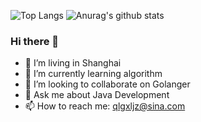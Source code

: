 
![Top Langs](https://github-readme-stats.vercel.app/api/top-langs/?username=missing-9&title_color=35edfb&icon_color=ffff00&text_color=ff66cc&bg_color=2a1739&hide=html)
![Anurag's github stats](https://github-readme-stats.vercel.app/api?username=missing-9&show_icons=true&title_color=35edfb&icon_color=ffff00&text_color=ff66cc&bg_color=2a1739)


### Hi there 👋

- 🔭 I’m living in Shanghai
- 🌱 I’m currently learning algorithm
- 👯 I’m looking to collaborate on Golanger 
- 💬 Ask me about Java Development
- 📫 How to reach me: qlgxljz@sina.com

<!--
**missing-9/missing-9** is a ✨ _special_ ✨ repository because its `README.md` (this file) appears on your GitHub profile.

Here are some ideas to get you started:

- 🔭 I’m currently working on ...
- 🌱 I’m currently learning ...
- 👯 I’m looking to collaborate on ...
- 🤔 I’m looking for help with ...
- 💬 Ask me about ...
- 📫 How to reach me: ...
- 😄 Pronouns: ...
- ⚡ Fun fact: ...
-->



